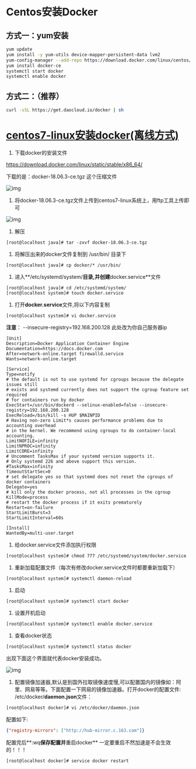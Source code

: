 # Centos安装Docker



## 方式一：yum安装

```bash
yum update
yum install -y yum-utils device-mapper-persistent-data lvm2
yum-config-manager --add-repo https://download.docker.com/linux/centos/docker-ce.repo
yum install docker-ce
systemctl start docker
systemctl enable docker
```



## 方式二：（推荐）

```bash
curl -sSL https://get.daocloud.io/docker | sh
```





# [centos7-linux安装docker(离线方式)](https://www.cnblogs.com/helf/p/12889955.html)

1. 下载docker的安装文件

https://download.docker.com/linux/static/stable/x86_64/

下载的是：docker-18.06.3-ce.tgz 这个压缩文件

![img](https://img2020.cnblogs.com/blog/1419795/202005/1419795-20200514170642044-109054151.png)

1. 将docker-18.06.3-ce.tgz文件上传到centos7-linux系统上，用ftp工具上传即可

![img](https://img2020.cnblogs.com/blog/1419795/202005/1419795-20200514170715454-2121213609.png)

1. 解压

```shell
[root@localhost java]# tar -zxvf docker-18.06.3-ce.tgz
```

1. 将解压出来的docker文件复制到 /usr/bin/ 目录下

```shell
[root@localhost java]# cp docker/* /usr/bin/
```

1. 进入**/etc/systemd/system/**目录,并创建**docker.service**文件

```shell
[root@localhost java]# cd /etc/systemd/system/
[root@localhost system]# touch docker.service
```

1. 打开**docker.service**文件,将以下内容复制

```shell
[root@localhost system]# vi docker.service
```

**注意**： --insecure-registry=192.168.200.128 此处改为你自己服务器ip

```shell
[Unit]
Description=Docker Application Container Engine
Documentation=https://docs.docker.com
After=network-online.target firewalld.service
Wants=network-online.target

[Service]
Type=notify
# the default is not to use systemd for cgroups because the delegate issues still
# exists and systemd currently does not support the cgroup feature set required
# for containers run by docker
ExecStart=/usr/bin/dockerd --selinux-enabled=false --insecure-registry=192.168.200.128
ExecReload=/bin/kill -s HUP $MAINPID
# Having non-zero Limit*s causes performance problems due to accounting overhead
# in the kernel. We recommend using cgroups to do container-local accounting.
LimitNOFILE=infinity
LimitNPROC=infinity
LimitCORE=infinity
# Uncomment TasksMax if your systemd version supports it.
# Only systemd 226 and above support this version.
#TasksMax=infinity
TimeoutStartSec=0
# set delegate yes so that systemd does not reset the cgroups of docker containers
Delegate=yes
# kill only the docker process, not all processes in the cgroup
KillMode=process
# restart the docker process if it exits prematurely
Restart=on-failure
StartLimitBurst=3
StartLimitInterval=60s

[Install]
WantedBy=multi-user.target
```

1. 给docker.service文件添加执行权限

```shell
[root@localhost system]# chmod 777 /etc/systemd/system/docker.service 
```

1. 重新加载配置文件（每次有修改docker.service文件时都要重新加载下）

```shell
[root@localhost system]# systemctl daemon-reload 
```

1. 启动

```shell
[root@localhost system]# systemctl start docker
```

1. 设置开机启动

```
[root@localhost system]# systemctl enable docker.service
```

1. 查看docker状态

```shell
[root@localhost system]# systemctl status docker
```

出现下面这个界面就代表docker安装成功。

![img](https://img2020.cnblogs.com/blog/1419795/202005/1419795-20200514170744352-1186245935.png)

1. 配置镜像加速器,默认是到国外拉取镜像速度慢,可以配置国内的镜像如：阿里、网易等等。下面配置一下网易的镜像加速器。打开docker的配置文件: /etc/docker/**daemon.json**文件：

```shell
[root@localhost docker]# vi /etc/docker/daemon.json
```

配置如下:

```json
{"registry-mirrors": ["http://hub-mirror.c.163.com"]}
```

配置完后**:wq**保存配置并**重启docker** 一定要重启不然加速是不会生效的！！！

```shell
[root@localhost docker]# service docker restart
```